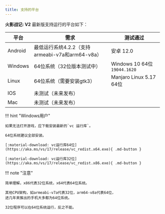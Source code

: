 ```yaml
---
title: 支持的平台
---
```


**火影战记: V2** 最新版支持运行的平台如下：

| 平台    | 需求                                            | 测试通过                     |
| ------- | ----------------------------------------------- | ---------------------------- |
| Android | 最低运行系统4.2.2（支持armeabi-v7a和arm64-v8a） | 安卓 12.0                    |
| Windows | 64位系统（32位版本测试中）                      | Windows 10 64位 `19044.1620` |
| Linux   | 64位系统（需要安装gtk3）                        | Manjaro Linux 5.17 64位      |
| IOS     | 未测试（未来发布）                              |                              |
| Mac     | 未测试（未来发布）                              |                              |

!!! hint "Windows用户"

    如果无法打开游戏，应下载安装最新的`vc 运行库`。

    64位系统建议全部安装。

    [:material-download: vc运行库64位](https://aka.ms/vs/17/release/vc_redist.x64.exe){ .md-button }

    [:material-download: vc运行库32位](https://aka.ms/vs/17/release/vc_redist.x86.exe){ .md-button }

!!! note "注意"

    简单理解，x86代表32位系统，x64代表64位系统。

    其他CPU架构，如armeabi-v7a代表32位，arm64-v8a代表64位，
    进几年来推出的手机大多都为64位系统。

    32位程序可以在64位系统运行，反之不能。

